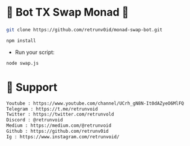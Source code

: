 # 🌟 Bot TX Swap Monad 🌟

### 

```bash
git clone https://github.com/retrunv0id/monad-swap-bot.git
```
```bash
npm install 
```

- Run your script:

```bash
node swap.js
```

# 💬 Support
```bash
Youtube : https://www.youtube.com/channel/UCrh_gN8N-It0dAZyeO6MlFQ
Telegram : https://t.me/retrunvoid
Twitter : https://twitter.com/retrunvold
Discord : @retrunvoid
Medium : https://medium.com/@retrunvoid
Github : https://github.com/retrunv0id
Ig : https://www.instagram.com/retrunvoid/
```
